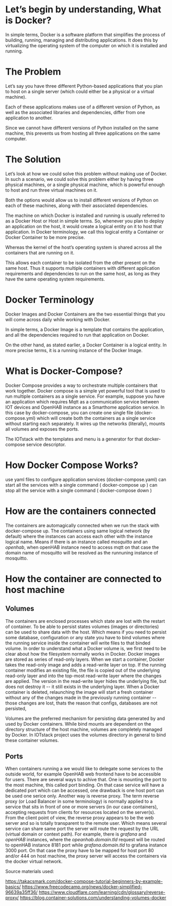 # Let’s begin by understanding, What is Docker?

In simple terms, Docker is a software platform that simplifies the process of building, running, 
managing and distributing applications. It does this by virtualizing the operating system of the 
computer on which it is installed and running.

# The Problem
Let’s say you have three different Python-based applications that you plan to host on a single server 
(which could either be a physical or a virtual machine).

Each of these applications makes use of a different version of Python, as well as the associated 
libraries and dependencies, differ from one application to another.

Since we cannot have different versions of Python installed on the same machine, this prevents us from 
hosting all three applications on the same computer.

# The Solution
Let’s look at how we could solve this problem without making use of Docker. In such a scenario, we 
could solve this problem either by having three physical machines, or a single physical machine, which 
is powerful enough to host and run three virtual machines on it.

Both the options would allow us to install different versions of Python on each of these machines, 
along with their associated dependencies.

The machine on which Docker is installed and running is usually referred to as a Docker Host or Host in
simple terms. So, whenever you plan to deploy an application on the host, it would create a logical 
entity on it to host that application. In Docker terminology, we call this logical entity a Container or 
Docker Container to be more precise.

Whereas the kernel of the host’s operating system is shared across all the containers that are running 
on it.

This allows each container to be isolated from the other present on the same host. Thus it supports 
multiple containers with different application requirements and dependencies to run on the same host, 
as long as they have the same operating system requirements.

# Docker Terminology

Docker Images and Docker Containers are the two essential things that you will come across daily while 
working with Docker.

In simple terms, a Docker Image is a template that contains the application, and all the dependencies 
required to run that application on Docker.

On the other hand, as stated earlier, a Docker Container is a logical entity. In more precise terms, 
it is a running instance of the Docker Image.

# What is Docker-Compose?

Docker Compose provides a way to orchestrate multiple containers that work together. Docker compose 
is a simple yet powerful tool that is used to run multiple containers as a single service. 
For example, suppose you have an application which requires Mqtt as a communication service between IOT devices
and OpenHAB instance as a Smarthome application service. In this case by docker-compose, you can create one 
single file (docker-compose.yml) which will create both the containers as a single service without starting 
each separately. It wires up the networks (literally), mounts all volumes and exposes the ports.

The IOTstack with the templates and menu is a generator for that docker-compose service descriptor.

# How Docker Compose Works?

use yaml files to configure application services (docker-compose.yaml)
can start all the services with a single command ( docker-compose up )
can stop all the service with a single command ( docker-compose down )

# How are the containers connected
The containers are automagically connected when we run the stack with docker-compose up. 
The containers using same logical network (by default) where the instances can access each other with the instance 
logical name. Means if there is an instance called *mosquitto* and an *openhab*, when openHAB instance need
to access mqtt on that case the domain name of mosquitto will be resolved as the runnuning instance of mosquitto.

# How the container are connected to host machine

## Volumes

The containers are enclosed processes which state are lost with the restart of container. To be able to 
persist states volumes (images or directories) can be used to share data with the host. 
Which means if you need to persist some database, configuration or any state you have to bind volumes where the 
running service inside the container will write files to that binded volume.
In order to understand what a Docker volume is, we first need to be clear about how the filesystem normally works 
in Docker. Docker images are stored as series of read-only layers. When we start a container, Docker takes 
the read-only image and adds a read-write layer on top. If the running container modifies an existing file, 
the file is copied out of the underlying read-only layer and into the top-most read-write layer where the 
changes are applied. The version in the read-write layer hides the underlying file, but does not 
destroy it -- it still exists in the underlying layer. When a Docker container is deleted, 
relaunching the image will start a fresh container without any of the changes made in the previously 
running container -- those changes are lost, thats the reason that configs, databases are not persisted,

Volumes are the preferred mechanism for persisting data generated by and used by Docker containers.
While bind mounts are dependent on the directory structure of the host machine, volumes are completely 
managed by Docker. In IOTstack project uses the volumes directory in general to bind these container volumes.

## Ports
When containers running a we would like to delegate some services to the outside world, for example
OpenHAB web frontend have to be accessible for users. There are several ways to achive that. One is
mounting the port to the most machine, this called port binding. On that case service will have a dedicated
port which can be accessed, one drawback is one host port can be used one serice only. Another way is reverse proxy. 
The term reverse proxy (or Load Balancer in some terminology) is normally applied to a service that sits in front 
of one or more servers (in our case containers), accepting requests from clients for resources located on the 
server(s). From the client point of view, the reverse proxy appears to be the web server and so is 
totally transparent to the remote user. Which means several service can share same port the server
will route the request by the URL (virtual domain or context path). For example, there is *grafana* and *openHAB*
instances, where the *opeanhab.domain.tld* request will be routed to openHAB instance 8181 port while 
*grafana.domain.tld* to grafana instance 3000 port. On that case the proxy have to be mapped for host port 80 and/or
444 on host machine, the proxy server will access the containers via the docker virtual network.


Source materials used:

https://takacsmark.com/docker-compose-tutorial-beginners-by-example-basics/
https://www.freecodecamp.org/news/docker-simplified-96639a35ff36/
https://www.cloudflare.com/learning/cdn/glossary/reverse-proxy/
https://blog.container-solutions.com/understanding-volumes-docker

